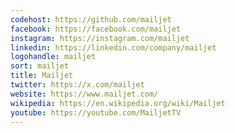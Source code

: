 ```yaml
---
codehost: https://github.com/mailjet
facebook: https://facebook.com/mailjet
instagram: https://instagram.com/mailjet
linkedin: https://linkedin.com/company/mailjet
logohandle: mailjet
sort: mailjet
title: Mailjet
twitter: https://x.com/mailjet
website: https://www.mailjet.com/
wikipedia: https://en.wikipedia.org/wiki/Mailjet
youtube: https://youtube.com/MailjetTV
---
```


